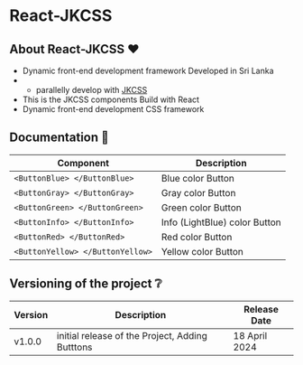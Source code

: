 # React-JKCSS

## About React-JKCSS :heart:

- Dynamic front-end development framework Developed in Sri Lanka
- - parallelly develop with [JKCSS](https://github.com/JKCSS-CSS-Framework) 
- This is the JKCSS components Build with React
- Dynamic front-end development CSS framework

## Documentation :notebook:

| Component | Description |
|--------|--------|
| `<ButtonBlue> </ButtonBlue>` | Blue color Button |
| `<ButtonGray> </ButtonGray>` | Gray color Button |
| `<ButtonGreen> </ButtonGreen>` | Green color Button |
| `<ButtonInfo> </ButtonInfo>` | Info (LightBlue) color Button |
| `<ButtonRed> </ButtonRed>` | Red color Button |
| `<ButtonYellow> </ButtonYellow>` | Yellow color Button |



## Versioning of the project :grey_question:

| Version | Description | Release Date|
|--------|--------|---------|
| v1.0.0 | initial release of the Project, Adding Butttons | 18 April 2024 |




